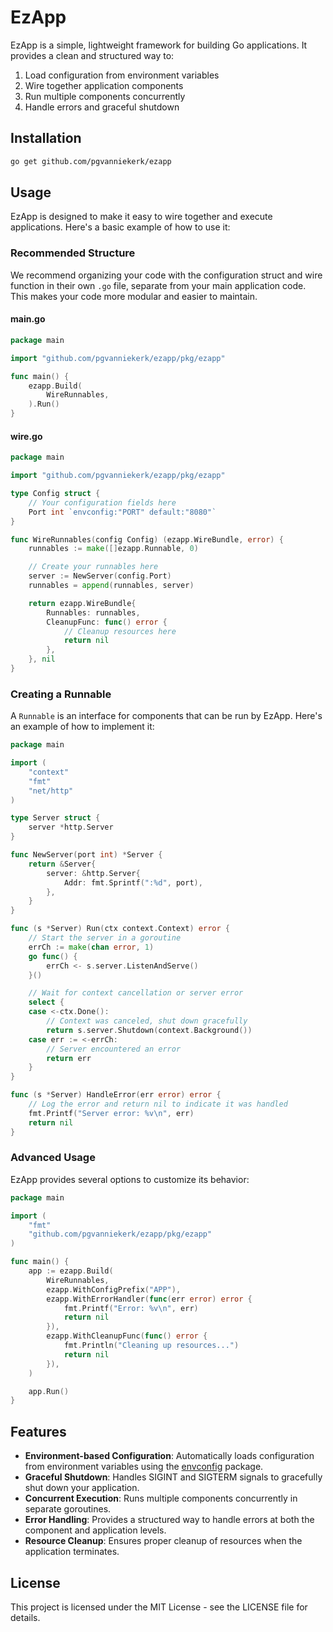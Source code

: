 # EzApp

EzApp is a simple, lightweight framework for building Go applications. It provides a clean and structured way to:

1. Load configuration from environment variables
2. Wire together application components
3. Run multiple components concurrently
4. Handle errors and graceful shutdown

## Installation

```bash
go get github.com/pgvanniekerk/ezapp
```

## Usage

EzApp is designed to make it easy to wire together and execute applications. Here's a basic example of how to use it:

### Recommended Structure

We recommend organizing your code with the configuration struct and wire function in their own `.go` file, separate from your main application code. This makes your code more modular and easier to maintain.

#### main.go

```go
package main

import "github.com/pgvanniekerk/ezapp/pkg/ezapp"

func main() {
	ezapp.Build(
		WireRunnables,
	).Run()
}
```

#### wire.go

```go
package main

import "github.com/pgvanniekerk/ezapp/pkg/ezapp"

type Config struct {
	// Your configuration fields here
	Port int `envconfig:"PORT" default:"8080"`
}

func WireRunnables(config Config) (ezapp.WireBundle, error) {
	runnables := make([]ezapp.Runnable, 0)

	// Create your runnables here
	server := NewServer(config.Port)
	runnables = append(runnables, server)

	return ezapp.WireBundle{
		Runnables: runnables,
		CleanupFunc: func() error {
			// Cleanup resources here
			return nil
		},
	}, nil
}
```

### Creating a Runnable

A `Runnable` is an interface for components that can be run by EzApp. Here's an example of how to implement it:

```go
package main

import (
	"context"
	"fmt"
	"net/http"
)

type Server struct {
	server *http.Server
}

func NewServer(port int) *Server {
	return &Server{
		server: &http.Server{
			Addr: fmt.Sprintf(":%d", port),
		},
	}
}

func (s *Server) Run(ctx context.Context) error {
	// Start the server in a goroutine
	errCh := make(chan error, 1)
	go func() {
		errCh <- s.server.ListenAndServe()
	}()

	// Wait for context cancellation or server error
	select {
	case <-ctx.Done():
		// Context was canceled, shut down gracefully
		return s.server.Shutdown(context.Background())
	case err := <-errCh:
		// Server encountered an error
		return err
	}
}

func (s *Server) HandleError(err error) error {
	// Log the error and return nil to indicate it was handled
	fmt.Printf("Server error: %v\n", err)
	return nil
}
```

### Advanced Usage

EzApp provides several options to customize its behavior:

```go
package main

import (
	"fmt"
	"github.com/pgvanniekerk/ezapp/pkg/ezapp"
)

func main() {
	app := ezapp.Build(
		WireRunnables,
		ezapp.WithConfigPrefix("APP"),
		ezapp.WithErrorHandler(func(err error) error {
			fmt.Printf("Error: %v\n", err)
			return nil
		}),
		ezapp.WithCleanupFunc(func() error {
			fmt.Println("Cleaning up resources...")
			return nil
		}),
	)

	app.Run()
}
```

## Features

- **Environment-based Configuration**: Automatically loads configuration from environment variables using the [envconfig](https://github.com/kelseyhightower/envconfig) package.
- **Graceful Shutdown**: Handles SIGINT and SIGTERM signals to gracefully shut down your application.
- **Concurrent Execution**: Runs multiple components concurrently in separate goroutines.
- **Error Handling**: Provides a structured way to handle errors at both the component and application levels.
- **Resource Cleanup**: Ensures proper cleanup of resources when the application terminates.

## License

This project is licensed under the MIT License - see the LICENSE file for details.
